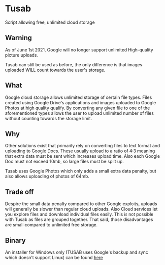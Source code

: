# Tusab
Script allowing free, unlimited cloud storage

## Warning

As of June 1st 2021, Google will no longer support unlimited High-quality picture uploads.

Tusab can still be used as before, the only difference is that images uploaded WILL count towards the user's storage.

## What

Google cloud storage allows unlimited storage of certain file types. Files created using Google Drive's applications and images uploaded to Google Photos at high quality qualify. 
By converting any given file to one of the aforementioned types allows the user to upload unlimited number of files without counting towards the storage limit.

## Why

Other solutions exist that primarily rely on converting files to text format and uploading to Google Docs. These usually upload to a ratio of 4:3 meaning that extra data must be sent which increases upload time.
Also each Google Doc must not exceed 10mb, so large files must be split up.

Tusab uses Google Photos which only adds a small extra data penalty, but also allows uploading of photos of 64mb.

## Trade off

Despire the small data penalty compared to other Google exploits, uploads will generally be slower than regular cloud uploads. Also Cloud services let you explore files and download individual files easily. This is not possible with Tusab as files are grouped together.
That said, those disadvantages are small compared to unlimited free storage. 

## Binary

An installer for Windows only (TUSAB uses Google's backup and sync which doesn't support Linux) can be found [here](https://sourceforge.net/projects/tusabgui/files/tusab-gui.zip/download)
